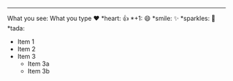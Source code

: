 ---
What you see:	What you type
❤️	        *heart:
👍	        *+1:
😄        	*smile:
✨	         *sparkles:
🎉	        *tada:

*  Item 1
*  Item 2
*  Item 3
   *  Item 3a
   *  Item 3b

